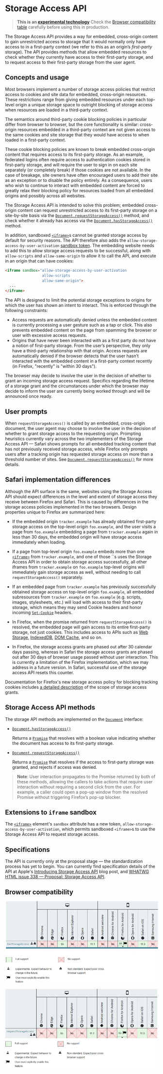 # Storage Access API

> **This is an [experimental technology](https://developer.mozilla.org/en-US/docs/MDN/Contribute/Guidelines/Conventions_definitions#Experimental)**
> Check the [Browser compatibility table](https://developer.mozilla.org/en-US/docs/Web/API/Storage_Access_API#Browser_compatibility) carefully before using this in production.

The Storage Access API provides a way for  embedded, cross-origin content to gain unrestricted access to storage  that it would normally only have access to in a first-party context (we  refer to this as an origin’s *first-party* storage). The  API provides methods that allow embedded resources to check whether they currently have access to their first-party storage, and to request  access to their first-party storage from the user agent.

## Concepts and usage

Most browsers implement a number of storage access policies that  restrict access to cookies and site data for embedded, cross-origin  resources. These restrictions range from giving embedded resources under each top-level origin a unique storage space to outright blocking of  storage access when resources are loaded in a third-party context.

The semantics around third-party cookie blocking policies in particular differ from browser to browser, but the core functionality is similar: cross-origin resources embedded in a third-party context are not given access to the same cookies and site storage that they would  have access to when loaded in a first-party context.

These cookie blocking policies are known to break embedded cross-origin content that requires access to its first-party storage. As an example, federated logins often require access to authentication  cookies stored in first-party storage, and will require the user to sign in on each site separately (or completely break) if those cookies are  not available. In the case of breakage, site owners have often  encouraged users to add their site as an exception or to disable the  policy entirely. As a consequence, users who wish to continue to  interact with embedded content are forced to greatly relax their  blocking policy for resources loaded from all embedded origins and  possibly across all websites.

The Storage Access API is intended to solve this problem; embedded  cross-origin content can request unrestricted access to its first-party  storage on a site-by-site basis via the [`Document.requestStorageAccess()`](https://developer.mozilla.org/en-US/docs/Web/API/Document/requestStorageAccess) method, and check whether it already has access via the [`Document.hasStorageAccess()`](https://developer.mozilla.org/en-US/docs/Web/API/Document/hasStorageAccess) method.

In addition, sandboxed [`<iframe>`](https://developer.mozilla.org/en-US/docs/Web/HTML/Element/iframe)s cannot be granted storage access by default for security reasons. The API therefore also adds the `allow-storage-access-by-user-activation` [sandbox token](https://developer.mozilla.org/en-US/docs/Web/HTML/Element/iframe#attr-sandbox). The embedding website needs to add this to allow storage access requests to be successful, along with `allow-scripts` and `allow-same-origin` to allow it to call the API, and execute in an origin that can have cookies:

```html
<iframe sandbox="allow-storage-access-by-user-activation
                 allow-scripts
                 allow-same-origin">
  ...
</iframe>
```

The API is designed to limit the potential storage exceptions to  origins for which the user has shown an intent to interact. This is  enforced through the following constraints:

- Access requests are automatically denied unless the embedded content is currently processing a user gesture such as a tap or click.  This also prevents embedded content on the page from spamming the browser or user with excessive access requests.
- Origins that have never been interacted with as a first party do not have a notion of first-party storage. From the user’s perspective,  they only have a third-party relationship with that origin. Access requests are automatically denied if the browser detects that the user  hasn’t interacted with the embedded content in a first-party context recently (in Firefox, "recently" is "within 30 days").

The browser may decide to involve the user in the decision of whether to grant an incoming storage access request. Specifics regarding the  lifetime of a storage grant and the circumstances under which the  browser may decide to inform the user are currently being worked through and will be announced once ready.

## User prompts

When `requestStorageAccess()` is called by an embedded, cross-origin document, the user agent may choose to involve the user in  the decision of whether to grant storage access to the requesting origin. Prompting heuristics currently vary across the two implementers  of the Storage Access API — Safari shows prompts for all embedded tracking content that has not previously received storage access, while  Firefox only prompts users after a tracking origin has requested storage access on more than a threshold number of sites. See [`Document.requestStorageAccess()`](https://developer.mozilla.org/en-US/docs/Web/API/Document/requestStorageAccess) for more details.

## Safari implementation differences

Although the API surface is the same, websites using the Storage Access API should expect differences in the level and extent of storage  access they receive between Firefox and Safari. This is caused by differences in the storage access policies implemented in the two  browsers. Design properties unique to Firefox are summarized here:

- If the embedded origin `tracker.example` has already obtained first-party storage access on the top-level origin `foo.example`, and the user visits a page from `foo.example` embedding a page from `tracker.example` again in less than 30 days, the embedded origin will have storage access immediately when loading.

- If a page from top-level origin `foo.example` embeds more than one [`<iframe>`](https://developer.mozilla.org/en-US/docs/Web/HTML/Element/iframe) from `tracker.example`, and one of those ``s uses the Storage Access API in order to obtain storage access successfully, all other iframes from `tracker.example` on `foo.example` top-level origins will immediately gain storage access as well, without needing to call `requestStorageAccess()` separately.

- If an embedded page from `tracker.example` has previously successfully obtained storage access on top-level origin `foo.example`, all embedded subresources from `tracker.example` on `foo.example` (e.g. scripts, images, stylesheets, etc.) will load with access to  their first-party storage, which means they may send Cookie headers and  honor incoming [`Set-Cookie`](https://developer.mozilla.org/en-US/docs/Web/HTTP/Headers/Set-Cookie) headers.

- In Firefox, when the promise returned from `requestStorageAccess()` is resolved, the embedded page will gain access to its entire  first-party storage, not just cookies. This includes access to APIs  such as [Web Storage](https://developer.mozilla.org/en-US/docs/Web/API/Web_Storage_API), [IndexedDB](https://developer.mozilla.org/en-US/docs/Web/API/IndexedDB_API), [DOM Cache](https://developer.mozilla.org/en-US/docs/Web/API/Cache), and so on.

- In Firefox, the storage access grants are phased out after 30  calendar days passing, whereas in Safari the storage access grants are  phased out after 30 days of browser usage passed without user  interaction. This is currently a limitation of the Firefox  implementation, which we may address in a future version. In Safari,  successful use of the storage access API resets this counter.

Documentation for Firefox's new storage access policy for blocking tracking cookies includes [a detailed description](https://developer.mozilla.org/en-US/docs/Mozilla/Firefox/Privacy/Storage_access_policy#Storage_access_grants) of the scope of storage access grants.

## Storage Access API methods

The storage API methods are implemented on the [`Document`](https://developer.mozilla.org/en-US/docs/Web/API/Document) interface:

- [`Document.hasStorageAccess()`](https://developer.mozilla.org/en-US/docs/Web/API/Document/hasStorageAccess)

  Returns a [`Promise`](https://developer.mozilla.org/en-US/docs/Web/JavaScript/Reference/Global_Objects/Promise) that resolves with a boolean value indicating whether the document has access to its first-party storage.

- [`Document.requestStorageAccess()`](https://developer.mozilla.org/en-US/docs/Web/API/Document/requestStorageAccess)

  Returns a [`Promise`](https://developer.mozilla.org/en-US/docs/Web/JavaScript/Reference/Global_Objects/Promise) that resolves if the access to first-party storage was granted, and rejects if access was denied.

> **Note**: User interaction propagates to the Promise  returned by both of these methods, allowing the callers to take actions  that require user interaction without requiring a second click from the  user. For example, a caller could open a pop-up window from the resolved Promise without triggering Firefox’s pop-up blocker.

## Extensions to `iframe` sandbox

The [`<iframe>`](https://developer.mozilla.org/en-US/docs/Web/HTML/Element/iframe) element's `sandbox` attribute has a new token, `allow-storage-access-by-user-activation`, which permits sandboxed `<iframe>`s to use the Storage Access API to request storage access.

## Specifications

The API is currently only at the proposal stage — the standardization process has yet to begin. You can currently find specification details  of the API at Apple's [Introducing Storage Access API](https://webkit.org/blog/8124/introducing-storage-access-api/) blog post, and [WHATWG HTML issue 338 — Proposal: Storage Access API](https://github.com/whatwg/html/issues/3338).

## Browser compatibility

![](https://github.com/ChickenKyiv/awesome-mozilla-web-articles/blob/master/main%20folder/images/article6-folder/t1.jpg)

![](https://github.com/ChickenKyiv/awesome-mozilla-web-articles/blob/master/main%20folder/images/article6-folder/t2.jpg)

